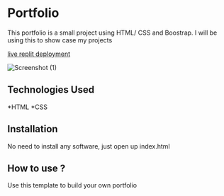 # Portfolio
This portfolio is a small project using HTML/ CSS and Boostrap. I will be using this to show case my projects

[live replit deployment](https://Portfolio.lavonniamaxey.repl.co)


![Screenshot (1)](https://user-images.githubusercontent.com/111943349/195517224-e20fa5ad-2f0e-4d35-85c9-67631c2f8d6e.png)
## Technologies Used
*HTML
*CSS
## Installation
No need to install any software, just open up index.html
## How to use ?
Use this template to build your own portfolio


